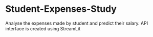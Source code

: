 # Student-Expenses-Study

Analyse the expenses made by student and predict their salary.
API interface is created using StreamLit
